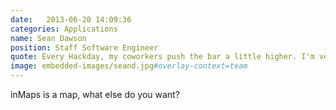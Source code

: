 ```yaml
---
date:   2013-06-20 14:09:36
categories: Applications
name: Sean Dawson
position: Staff Software Engineer
quote: Every Hackday, my coworkers push the bar a little higher. I'm very grateful to be able to work with rockstar engineers.
image: embedded-images/seand.jpg#overlay-context=team
---
```


inMaps is a map, what else do you want?